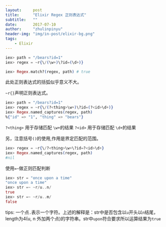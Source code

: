 ```yaml
---
layout:     post
title:      "Elixir Regex 正则表达式"
subtitle:   ""
date:       2017-07-10
author:     "zhulinpinyu"
header-img: "img/in-post/elixir-bg.png"
tags:
    - Elixir
---
```


```elixir
iex> path = "/bears?id=1"
iex> regex = ~r{\/(\w+)\?id=(\d+)}

iex> Regex.match?(regex, path) # true
```

此处正则表达式的括弧似乎意义不大。

`~r{}`声明正则表达式。

```elixir
iex> path = "/bears?id=1"
iex> regex = ~r{\/(?<thing>\w+)\?id=(?<id>\d+)}
iex> Regex.named_captures(regex, path)
%{"id" => "1", "thing" => "bears"}
```

`?<thing>`  用于存储匹配 `\w+`的结果
`?<id>` 用于存储匹配 `\d+`的结果

另，注意括号`()`的使用,作用是界定匹配的范围。

```elixir
iex> regex = ~r{\/?<thing>\w+\?id=?<id>\d+}
iex> Regex.named_captures(regex, path)
#nil
```

使用`=~`做正则匹配判断

```elixir
iex> str = "once upon a time"
"once upon a time"
iex> str =~ ~r/u..n/
true
iex> str =~ ~r/u..m/
false
```

tips:  一个点`.`表示一个字符。上述的解释是：str中是否包含以`u`开头以`n`结尾，length为4(u, n 外加两个点)的字符串。str中`upon`符合要求所以运算结果为`true`
